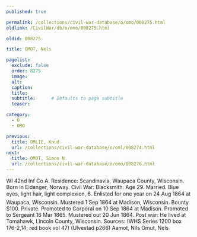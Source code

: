 ```yaml
---
published: true

permalink: /collections/civil-war-database/o/omo/008275.html
oldlink: /CivilWar/db/o/omo/008275.html

oldid: 008275

title: OMOT, Nels

pagelist:
  exclude: false
  order: 8275
  image: 
  alt:
  caption:
  title:
  subtitle:      # Defaults to page subtitle
  teaser:

category: 
  - O 
  - OMO

previous:
  title: OMLIE, Knud
  url: /collections/civil-war-database/o/oml/008274.html  
next:
  title: OMOT, Simon N.
  url: /collections/civil-war-database/o/omo/008276.html   
---
```

WI 42nd Inf Co A. Residence: Scandinavia, Waupaca County, Wisconsin. Born in Eidanger, Norway. Civil War: Blacksmith. Age 29. Married. Blue eyes, light hair, light complexion, 6&#146;. Enlisted for one year on 24 Aug 1864 at Waupaca, Wisconsin. Mustered 1 Sep 1864 at Madison, Wisconsin. Bounty $100. Private. Promoted to Corporal on 10 Sep 1864 at Madison. Promoted to Sergeant 16 Mar 1865. Mustered out 20 Jun 1864. Post war: He lived at Tomahawk, Lincoln County, Wisconsin. Sources: (WHS Series 1200 box 176-2,14; red book vol 47) (Ulvestad p266) &#147;Aamot, Nils&#148; &#147;Omut, Nels&#148;